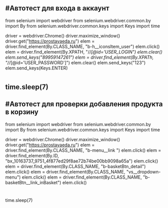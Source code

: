 #Автотест для входа в аккаунт
---------------------------------------------------------------------
from selenium import webdriver
from selenium.webdriver.common.by import By
from selenium.webdriver.common.keys import Keys
import time

driver = webdriver.Chrome()
driver.maximize_window()
driver.get("https://prostayaeda.ru")
elem = driver.find_element(By.CLASS_NAME, "b-h__iconsItem_user")
elem.click()
elem = driver.find_element(By.XPATH, "//*[@id='USER_LOGIN")
elem.clear()
elem.send_keys("89959147261")
elem = driver.find_element(By.XPATh, "//*[@id='USER_PASSWORD']")
elem.clear()
elem.send_keys("123")
elem.send_keys(Keys.ENTER)
#
time.sleep(7)
---------------------------------------------------------------------
#Автотест для проверки добавления продукта в корзину
---------------------------------------------------------------------
from selenium import webdriver
from selenium.webdriver.common.by import By
from selenium.webdriver.common.keys import Keys
import time

driver = webdriver.Chrome()
driver.maximize_window()
driver.get("https://prostayaeda.ru")
elem = driver.find_element(By.CLASS_NAME, "b-menu__link ")
elem.click()
elem = driver.find_element(By.ID, "bx_10163737_9751_4f877ed29f8ae72b74be00bb9098a65a")
elem.click()
elem = driver.find_element(By.CLASS_NAME, "b-basketBtn_detail")
elem.click()
elem = driver.find_element(By.CLASS_NAME, "vs__dropdown-menu")
elem.click()
elem = driver.find_element(By.CLASS_NAME, "b-basketBtn__link_inBasket")
elem.click()
#
time.sleep(7)
